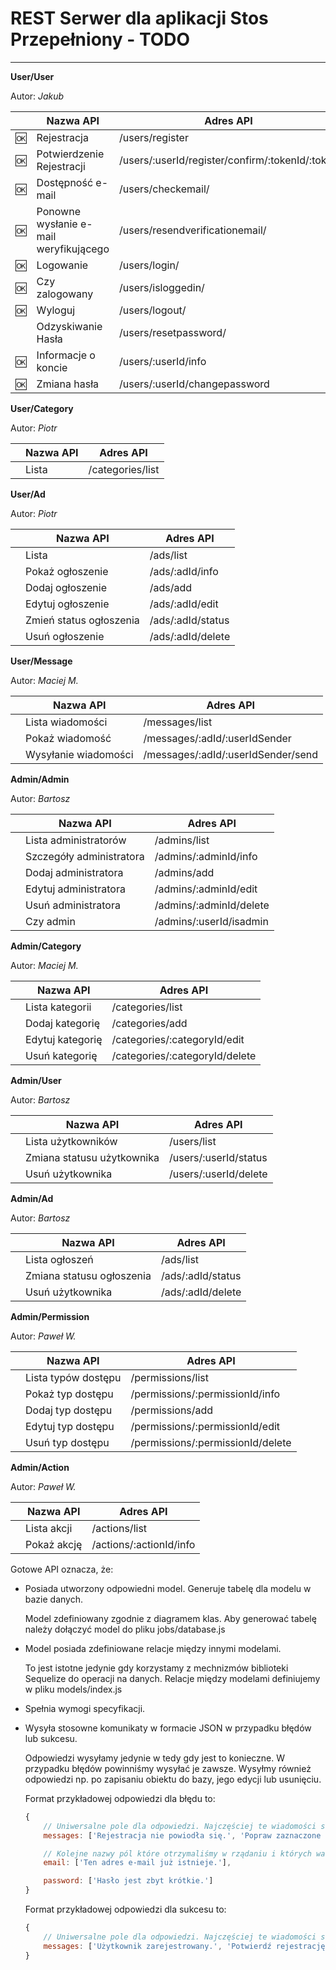 # REST Serwer dla aplikacji Stos Przepełniony - TODO

* * *

**User/User**

Autor: _Jakub_

|      | Nazwa API                              | Adres API                                       |
| ---- | -------------------------------------- | ----------------------------------------------- |
| :ok: | Rejestracja                            | /users/register                                 |
| :ok: | Potwierdzenie Rejestracji              | /users/:userId/register/confirm/:tokenId/:token |
| :ok: | Dostępność e-mail                      | /users/checkemail/                              |
| :ok: | Ponowne wysłanie e-mail weryfikującego | /users/resendverificationemail/                 |
| :ok: | Logowanie                              | /users/login/                                   |
| :ok: | Czy zalogowany                         | /users/isloggedin/                              |
| :ok: | Wyloguj                                | /users/logout/                                  |
|      | Odzyskiwanie Hasła                     | /users/resetpassword/                           |
| :ok: | Informacje o koncie                    | /users/:userId/info                             |
| :ok: | Zmiana hasła                           | /users/:userId/changepassword                   |

**User/Category**

Autor: _Piotr_

|     | Nazwa API | Adres API        |
| --- | --------- | ---------------- |
|     | Lista     | /categories/list |

**User/Ad**

Autor: _Piotr_

|     | Nazwa API               | Adres API         |
| --- | ----------------------- | ----------------- |
|     | Lista                   | /ads/list         |
|     | Pokaż ogłoszenie        | /ads/:adId/info   |
|     | Dodaj ogłoszenie        | /ads/add          |
|     | Edytuj ogłoszenie       | /ads/:adId/edit   |
|     | Zmień status ogłoszenia | /ads/:adId/status |
|     | Usuń ogłoszenie         | /ads/:adId/delete |

**User/Message**

Autor: _Maciej M._

|     | Nazwa API            | Adres API                          |
| --- | -------------------- | ---------------------------------- |
|     | Lista wiadomości     | /messages/list                     |
|     | Pokaż wiadomość      | /messages/:adId/:userIdSender      |
|     | Wysyłanie wiadomości | /messages/:adId/:userIdSender/send |

**Admin/Admin**

Autor: _Bartosz_

|     | Nazwa API                | Adres API               |
| --- | ------------------------ | ----------------------- |
|     | Lista administratorów    | /admins/list            |
|     | Szczegóły administratora | /admins/:adminId/info   |
|     | Dodaj administratora     | /admins/add             |
|     | Edytuj administratora    | /admins/:adminId/edit   |
|     | Usuń administratora      | /admins/:adminId/delete |
|     | Czy admin                | /admins/:userId/isadmin |

**Admin/Category**

Autor: _Maciej M._

|     | Nazwa API        | Adres API                      |
| --- | ---------------- | ------------------------------ |
|     | Lista kategorii  | /categories/list               |
|     | Dodaj kategorię  | /categories/add                |
|     | Edytuj kategorię | /categories/:categoryId/edit   |
|     | Usuń kategorię   | /categories/:categoryId/delete |

**Admin/User**

Autor: _Bartosz_

|     | Nazwa API                  | Adres API             |
| --- | -------------------------- | --------------------- |
|     | Lista użytkowników         | /users/list           |
|     | Zmiana statusu użytkownika | /users/:userId/status |
|     | Usuń użytkownika           | /users/:userId/delete |

**Admin/Ad**

Autor: _Bartosz_

|     | Nazwa API                 | Adres API         |
| --- | ------------------------- | ----------------- |
|     | Lista ogłoszeń            | /ads/list         |
|     | Zmiana statusu ogłoszenia | /ads/:adId/status |
|     | Usuń użytkownika          | /ads/:adId/delete |

**Admin/Permission**

Autor: _Paweł W._

|     | Nazwa API           | Adres API                         |
| --- | ------------------- | --------------------------------- |
|     | Lista typów dostępu | /permissions/list                 |
|     | Pokaż typ dostępu   | /permissions/:permissionId/info   |
|     | Dodaj typ dostępu   | /permissions/add                  |
|     | Edytuj typ dostępu  | /permissions/:permissionId/edit   |
|     | Usuń typ dostępu    | /permissions/:permissionId/delete |

**Admin/Action**

Autor: _Paweł W._

|     | Nazwa API   | Adres API               |
| --- | ----------- | ----------------------- |
|     | Lista akcji | /actions/list           |
|     | Pokaż akcję | /actions/:actionId/info |

Gotowe API oznacza, że:

-   Posiada utworzony odpowiedni model. Generuje tabelę dla modelu w bazie danych.

    Model zdefiniowany zgodnie z diagramem klas. Aby generować tabelę należy dołączyć model do pliku jobs/database.js

-   Model posiada zdefiniowane relacje między innymi modelami.

    To jest istotne jedynie gdy korzystamy z mechnizmów biblioteki Sequelize do operacji na danych. Relacje między modelami definiujemy w pliku models/index.js

-   Spełnia wymogi specyfikacji.

-   Wysyła stosowne komunikaty w formacie JSON w przypadku błędów lub sukcesu.

    Odpowiedzi wysyłamy jedynie w tedy gdy jest to konieczne. W przypadku błędów powinniśmy wysyłać je zawsze. Wysyłmy również odpowiedzi np. po zapisaniu obiektu do bazy, jego edycji lub usunięciu.

    Format przykładowej odpowiedzi dla błędu to:

    ```javascript
    {
        // Uniwersalne pole dla odpowiedzi. Najczęściej te wiadomości są wyświetlane nad formularzami.
        messages: ['Rejestracja nie powiodła się.', 'Popraw zaznaczone pola.'],

        // Kolejne nazwy pól które otrzymaliśmy w rządaniu i których walidacja sie nie powiodła.
        email: ['Ten adres e-mail już istnieje.'],

        password: ['Hasło jest zbyt krótkie.']
    }
    ```

    Format przykładowej odpowiedzi dla sukcesu to:

    ```javascript
    {
        // Uniwersalne pole dla odpowiedzi. Najczęściej te wiadomości są wyświetlane nad formularzami.
        messages: ['Użytkownik zarejestrowany.', 'Potwierdź rejestrację weryfikując konto linkiem wysłanym na podany adres e-mail.']
    }
    ```
